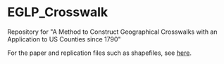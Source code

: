 # EGLP_Crosswalk
Repository for "A Method to Construct Geographical Crosswalks with an Application to US Counties since 1790"

For the paper and replication files such as shapefiles, see [here](http://fpeckert.me/eglp/).